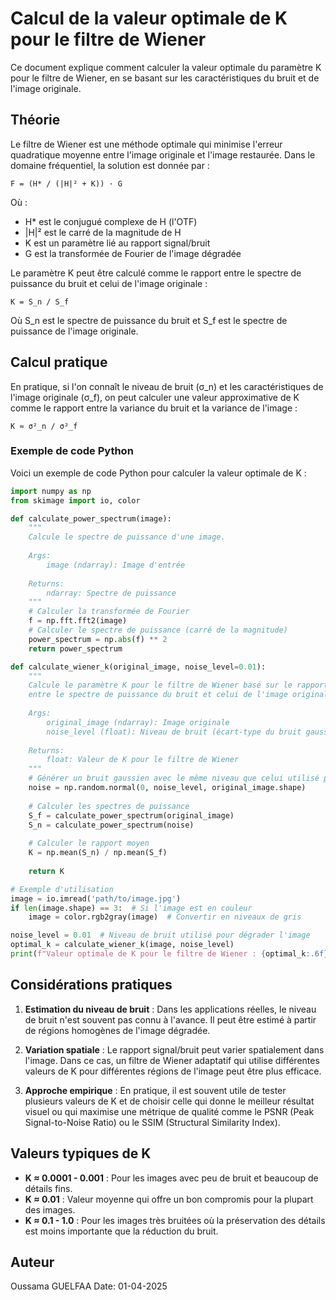 # Calcul de la valeur optimale de K pour le filtre de Wiener

Ce document explique comment calculer la valeur optimale du paramètre K pour le filtre de Wiener, en se basant sur les caractéristiques du bruit et de l'image originale.

## Théorie

Le filtre de Wiener est une méthode optimale qui minimise l'erreur quadratique moyenne entre l'image originale et l'image restaurée. Dans le domaine fréquentiel, la solution est donnée par :

```
F = (H* / (|H|² + K)) · G
```

Où :
- H* est le conjugué complexe de H (l'OTF)
- |H|² est le carré de la magnitude de H
- K est un paramètre lié au rapport signal/bruit
- G est la transformée de Fourier de l'image dégradée

Le paramètre K peut être calculé comme le rapport entre le spectre de puissance du bruit et celui de l'image originale :

```
K = S_n / S_f
```

Où S_n est le spectre de puissance du bruit et S_f est le spectre de puissance de l'image originale.

## Calcul pratique

En pratique, si l'on connaît le niveau de bruit (σ_n) et les caractéristiques de l'image originale (σ_f), on peut calculer une valeur approximative de K comme le rapport entre la variance du bruit et la variance de l'image :

```
K ≈ σ²_n / σ²_f
```

### Exemple de code Python

Voici un exemple de code Python pour calculer la valeur optimale de K :

```python
import numpy as np
from skimage import io, color

def calculate_power_spectrum(image):
    """
    Calcule le spectre de puissance d'une image.
    
    Args:
        image (ndarray): Image d'entrée
        
    Returns:
        ndarray: Spectre de puissance
    """
    # Calculer la transformée de Fourier
    f = np.fft.fft2(image)
    # Calculer le spectre de puissance (carré de la magnitude)
    power_spectrum = np.abs(f) ** 2
    return power_spectrum

def calculate_wiener_k(original_image, noise_level=0.01):
    """
    Calcule le paramètre K pour le filtre de Wiener basé sur le rapport
    entre le spectre de puissance du bruit et celui de l'image originale.
    
    Args:
        original_image (ndarray): Image originale
        noise_level (float): Niveau de bruit (écart-type du bruit gaussien)
        
    Returns:
        float: Valeur de K pour le filtre de Wiener
    """
    # Générer un bruit gaussien avec le même niveau que celui utilisé pour dégrader l'image
    noise = np.random.normal(0, noise_level, original_image.shape)
    
    # Calculer les spectres de puissance
    S_f = calculate_power_spectrum(original_image)
    S_n = calculate_power_spectrum(noise)
    
    # Calculer le rapport moyen
    K = np.mean(S_n) / np.mean(S_f)
    
    return K

# Exemple d'utilisation
image = io.imread('path/to/image.jpg')
if len(image.shape) == 3:  # Si l'image est en couleur
    image = color.rgb2gray(image)  # Convertir en niveaux de gris

noise_level = 0.01  # Niveau de bruit utilisé pour dégrader l'image
optimal_k = calculate_wiener_k(image, noise_level)
print(f"Valeur optimale de K pour le filtre de Wiener : {optimal_k:.6f}")
```

## Considérations pratiques

1. **Estimation du niveau de bruit** : Dans les applications réelles, le niveau de bruit n'est souvent pas connu à l'avance. Il peut être estimé à partir de régions homogènes de l'image dégradée.

2. **Variation spatiale** : Le rapport signal/bruit peut varier spatialement dans l'image. Dans ce cas, un filtre de Wiener adaptatif qui utilise différentes valeurs de K pour différentes régions de l'image peut être plus efficace.

3. **Approche empirique** : En pratique, il est souvent utile de tester plusieurs valeurs de K et de choisir celle qui donne le meilleur résultat visuel ou qui maximise une métrique de qualité comme le PSNR (Peak Signal-to-Noise Ratio) ou le SSIM (Structural Similarity Index).

## Valeurs typiques de K

- **K ≈ 0.0001 - 0.001** : Pour les images avec peu de bruit et beaucoup de détails fins.
- **K ≈ 0.01** : Valeur moyenne qui offre un bon compromis pour la plupart des images.
- **K ≈ 0.1 - 1.0** : Pour les images très bruitées où la préservation des détails est moins importante que la réduction du bruit.

## Auteur

Oussama GUELFAA
Date: 01-04-2025
